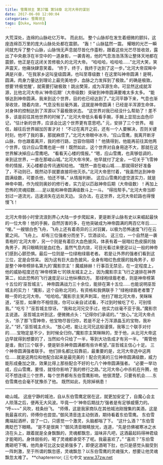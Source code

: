 ```yaml
---
title: 雪鹰领主 第37篇 第58章 北河大帝的谋划
date: 2017-06-08 12:00:04
categories: 雪鹰领主
tags: [Duke, Hannb]
---
```


大荒深处，连绵的山脉屹亿万年。
而此刻。
整个山脉却在发生着细微的颤抖，这座连绵百万里的庞大山脉处处都在震颤。
“轰！”
山脉猛然一震。
耀眼的光芒一瞬间就充斥了整个山脉，山脉悄无声息就尽皆化作齑粉，跟着这些光芒尽皆收敛，露出了中央悬浮在半空中的一道身影，一袭青袍，他的气息浩浩荡荡让整体天地都在震颤，他正是在这闭关苦修极久的北河大帝。
“哈哈哈，哈哈哈……”北河大笑，笑声震天，他痛快肆意笑着。
“终于，终于，我终于达到了这一步。”北河大帝双眸中满是兴奋，“在我家乡这叫皇级圆满，也叫至尊级数！在这里叫神帝圆满！是啊，圆满，肉身力量达到理论上最完美地步，血脉之力发挥到了极致。”
的确是极致。
想要‘终极觉醒’，就需要打破极致！跳出樊笼，成为浑源生命。可显然这成就浑源，比他北河大帝从‘神帝后期’（大帝级数）突破到神帝圆满要难太多太多。
“能够达到神帝圆满，我来到这个世界，目的也已经达到了。”北河平静下来，气息也渐渐收敛，随着内敛，气息没有丝毫外漏，这就是神帝圆满！已经是半浑源生命体，对身体的控制达到了浑源以下最极致状态。
“这世界对我已经没什么帮助了！差不多，该是前往其他世界的时候了。”北河大帝低头看看手腕，手腕上显现出血色印记，“估计新的世界，应该会比这个世界更有意思吧。”
元，安排了三个世界。
相信，越往后世界越加厉害才对！
“不过在离开之前，还有一个人要解决，否则关键时刻，他坏了我的事，那就麻烦了。”北河大帝眼中冰冷，“应山雪鹰，我离开断牙山脉，你也跟着离开，我的修行路，岂容你阻碍！”
他猜得到，他能再前往其他两个世界，估计应山雪鹰也是一样！既然如此，这个世界对自身用途不大，那就在这世界解决掉应山雪鹰吧。
“看看天心楼的情报。”
“嗯，应山雪鹰，也真够低调的，来到这世界，一直在那峻山城。”北河大帝冷笑，他早就付了定金，一切关于飞雪神帝的情报，天心楼都会传讯通知给他。
“既然一直在峻山城……那就得好好准备了，不动则已，既然动手就要直接将他灭杀。”北河大帝思忖着，“我虽然达到神帝圆满级数，可要杀他，怕还不够。”
从情报判断。
这应山雪鹰的虚空道实力，就是神帝中期，作为规则奥妙的修行者，实力足以匹敌神帝后期（大帝级数）！再加上恐怖的灵魂招数……足以能和神帝圆满级数斗上一斗。
“得找帮手。”北河大帝当即划过一道流光，迅速消失在远处天边。
没办法，在这世界，北河大帝赶路也得慢慢飞！
*******
北河大帝弱小时曾流浪到界心大陆一步步爬起来，更是断牙山脉有史以来崛起最快的一位大帝！他的手腕，自然厉害的多，在他突破成为神帝圆满的两百亿年后……
“嗖。”
一艘银白色飞舟，飞舟上还有着奇异的三对羽翼，以极为恐怖速度飞行在云雾之间。
飞舟上。
却有三位强者分而坐下，饮酒谈论。
这三位，一个自然是一袭青袍的‘北河大帝’，另一个则是有着巨大血色披风，体表有着一层暗红色皮膜的独角男子，两只眼睛则是血红色，虽然气息内敛，可目光看过来便足以让一般的神帝们感到心颤恐惧。最后一位则是一位绿袍绿眉老者。
若是让外界的强者们看到这三位，定是会惊呆。
因为这有巨大血色披风，全身有暗红色皮膜的独角男子，却是整个神帝榜排名第九的‘魔影宗主’！魔威赫赫！行事百无禁忌，在一定程度上，他的威胁程度还在‘神帝榜第七’的铁龙城主之上，因为魔影宗主飞行之速排在神界第二，如此恐怖的飞行速度足以让他纵横四方。
那绿袍绿眉老者，则是神帝榜第十五位的‘巫哲城主’。
神帝圆满战力三十余位，能排在第十五位……也能说明巫哲城主的实力！
“魔影，这个自称北河的，有资格和我俩联手？”绿袍绿眉老者瞥了眼一旁的北河大帝。
“哈哈哈。”魔影宗主笑声刺耳，他扫了眼北河大帝，笑眯眯道，“巫哲，如果你不相信我，你可以亲自试试看，不过到时候吃了亏，可别怪我。”
“吃亏？”巫哲城主惊讶。
“我和北河兄交手过，他实力丝毫不亚于我。”魔影宗主说道。
巫哲城主听到这，便微微点头：“记得你们承诺的。”
“放心。”北河大帝点头，“杀了那飞雪神帝，他宝物尽皆归你，若是不足十万浑源晶玉的宝物，我补足。”
“好。”巫哲城主点头。
“放心吧，能让北河兄这般谨慎，我等三个联手对付的……宝物定是不少，到时候全归你。”魔影宗主笑眯眯的，至于他，从北河大帝这边早就得到想要的了，当然如今只给了一半，等到大功告成才有另一半。
“甭管他是谁，我们三个联手，便是斩杀神帝圆满都有些许希望。”巫哲城主信心十足。
三个神帝圆满强者联手。
他们排名都比较靠前，最重要的是，北河大帝选中这两位……就是这两位和他配合起来是最完美的！配合完美的三位神帝圆满级数，威力能形成叠加之效，效果比得上那些配合不好的七八个神帝圆满强者。
“必要一举功成，应山雪鹰，要怪，就怪你影响了我的修行之路。”北河大帝心中杀机在升腾，他可不想连续三个世界，每个世界都有东伯雪鹰影响，他很清楚，只要有机会……东伯雪鹰也会毫不犹豫杀了他。
既然如此，先除掉祸患！
******
峻山城。
这座宁静的城池，自从东伯雪鹰定居在这，就更加安定了，自魔心会主人陨落之后，便再无大风波。毕竟一个‘神帝后期战力’强者是有足够威慑力的。
“呼~~~”
风吹，枝条纷飞。
“师傅，这是我家商队在其他城池刚搜集的美酒，这是我最喜欢的，师傅你也尝尝。”御风清音连主动倒酒，期待看着东伯雪鹰。
东伯雪鹰端起酒杯，尝了一口，只感觉一个激灵，头脑都嗡了下。
“这什么酒？”东伯雪鹰眨巴下眼睛。
“是不是很爽？”御风清音眼睛放光，连道，“先是仿佛被寒冰之水浇在头上，跟着就是全身飘飘的，灵魂都飘忽，滋味非凡吧，这酒最起码得神君级才能喝的。身体弱些的，喝了灵魂都承受不了呢。我最喜欢了。”
“喜欢？”东伯雪鹰砸吧下嘴，他肉身可比这女徒弟强多了，即便这酒喝下肚，也只是感觉头脑受到一阵刺激，至于所谓的飘忽感，灵魂飘忽？以东伯雪鹰的灵魂强大，想要让他灵魂飘忽太难了。
**chaptererror;
(三七中文 www.37zw.net